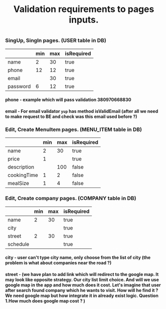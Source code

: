 # <center>Validation requirements to pages inputs. </center>

#

### SingUp, SingIn pages. (USER table in DB)

|          | min | max | isRequired |
|----------|-----|-----|------------|    
| name     | 2   | 30  | true       |
| phone    | 12  | 12  | true       |  
| email    |     | 30  | true       |  
| password | 6   | 12  | true       |  

#### phone - example which will pass validation 380970668830
#### email - For email validator `yup` has method isValidEmail (after all we need to make request to BE and check was this email used before ?)

### Edit, Create MenuItem pages. (MENU_ITEM table in DB)
|             | min | max | isRequired |
|-------------|-----|-----|------------|  
| name        | 2   | 30  | true       |
| price       | 1   |     | true       |
| description |     | 100 | false      |
| cookingTime | 1   | 2   | false      |
| mealSize    | 1   | 4   | false      |


### Edit, Create company pages. (COMPANY table in DB)
|           | min | max | isRequired |
|-----------|-----|-----|------------|  
| name      | 2   | 30  | true       |
| city      |     |     | true       |
| street    | 2   | 30  | true       |
| schedule  |     |     | true       |
#### city - user can't type city name, only choose from the list of city (the problem is what about companies near the road ?)
#### street - (we have plan to add link which will redirect to the google map. It may look like opposite strategy. Our city list limit choice. And will we use google map in the app and how much does it cost. Let's imagine that user after search found company which he wants to visit. How will he find it ? We need google map but how integrate it in already exist logic. Question 1.How much does google map cost ? )



